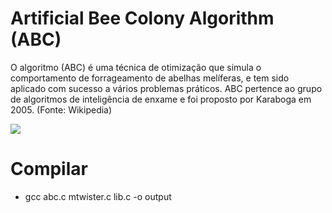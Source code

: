 # Artificial Bee Colony Algorithm (ABC)
 O algoritmo  (ABC) é uma técnica de otimização que simula o comportamento de forrageamento de abelhas melíferas, e tem sido aplicado com sucesso a vários problemas práticos. ABC pertence ao grupo de algoritmos de inteligência de enxame e foi proposto por Karaboga em 2005. (Fonte: Wikipedia)
 
 <div>
  <img src=https://www.novaeraagricola.com.br/wp-content/uploads/2019/08/960-x-430-Hero-Banner.jpg>
 </div>
 
 # Compilar
- gcc abc.c mtwister.c lib.c -o output
